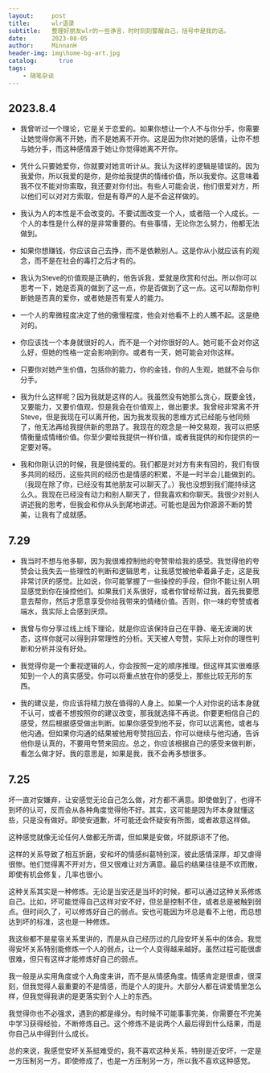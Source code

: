 ```yaml
---
layout:     post
title:      wlr语录
subtitle:   整理好朋友wlr的一些诤言，时时刻刻警醒自己，括号中是我的话。
date:       2023-08-05
author:     MinnanH
header-img: img\home-bg-art.jpg
catalog: 	  true
tags:
    - 随笔杂谈
---
```


## 2023.8.4
- 我曾听过一个理论，它是关于恋爱的。如果你想让一个人不与你分手，你需要让她觉得你离不开她，而不是她离不开你。这是因为你对她的感情，让你不想与她分手，而这种感情源于她让你觉得她离不开你。

- 凭什么只要她爱你，你就要对她言听计从。我认为这样的逻辑是错误的。因为我爱你，所以我爱的是你，是你给我提供的情绪价值，所以我爱你。这意味着我不仅不能对你索取，我还要对你付出。有些人可能会说，他们很爱对方，所以他们可以对对方索取，但是有尊严的人是不会这样做的。

- 我认为人的本性是不会改变的。不要试图改变一个人，或者陪一个人成长。一个人的本性是什么样的是非常重要的。有些事情，无论你怎么努力，他都无法做到。

- 如果你想赚钱，你应该自己去挣，而不是依赖别人。这是你从小就应该有的观念，而不是在社会的毒打之后才有的。

- 我认为Steve的价值观是正确的，他告诉我，爱就是欣赏和付出。所以你可以思考一下，她是否真的做到了这一点，你是否做到了这一点。这可以帮助你判断她是否真的爱你，或者她是否有爱人的能力。

- 一个人的卑微程度决定了他的傲慢程度，他会对他看不上的人瞧不起。这是绝对的。

- 你应该找一个本身就很好的人，而不是一个对你很好的人。她可能不会对你这么好，但她的性格一定会影响到你。或者有一天，她可能会对你这样。

- 只要你对她产生价值，包括你的能力，你的金钱，你的人生观，她就不会与你分手。

- 我为什么这样呢？因为我就是这样的人。我虽然没有她那么贪心，既要金钱，又要能力，又要价值观，但是我会在价值观上，做出要求。我曾经非常离不开Steve，但是我现在可以离开他，因为我发现我的思维方式已经能与他同频了，他无法再给我提供新的思路了。我现在的观念是一种交易观，我可以把感情衡量成情绪价值。你至少要给我提供一样价值，或者我提供的和你提供的一定要对等。

- 我和你刚认识的时候，我是很纯爱的。我们都是对对方有来有回的，我们有很多共同的经历，这些共同的经历也是情感的积累，不是一时半会儿能做到的。（我现在除了你，已经没有其他朋友可以聊天了。）我也没想到我们能持续这么久。我现在已经没有动力和别人聊天了，但我喜欢和你聊天。我很少对别人讲述我的思考，但我会和你从头到尾地讲述。可能也是因为你源源不断的赞美，让我有了成就感。

## 7.29
- 我当时不想与他多聊，因为我很难控制他的夸赞带给我的感受。我觉得他的夸赞会让我失去一些理性的判断和逻辑思考，让我感觉被他牵着鼻子走，这是我非常讨厌的感觉。比如说，你可能掌握了一些操控的手段，但你不能让别人明显感觉到你在操控他们。如果我们关系很好，或者你曾经帮过我，首先我要愿意去帮你，然后才愿意享受你给我带来的情绪价值。否则，你一味的夸赞或者端水，我实际上会感到厌烦。

- 我曾与你分享过线上线下理论，就是你应该保持自己在平静、毫无波澜的状态，这样你就可以得到非常理性的分析。天天被人夸赞，实际上对你的理性判断和分析并没有好处。

- 我觉得你是一个重视逻辑的人，你会按照一定的顺序推理。但这样其实很难感知到一个人的真实感受。你可以将重点放在你的感受上，那些比较无形的东西。

- 我的建议是，你应该将精力放在值得的人身上。如果一个人对你说的话本身就不认可，或者不想按照你的建议改变，那我就选择不再说。你要更相信自己的感受，然后根据感受做出判断。如果你感受到他不妥，你可以远离他，或者与他沟通。但如果你沟通的结果被他用夸赞挡回去，你可以继续与他沟通，告诉他你是认真的，不要用夸赞来回应。总之，你应该根据自己的感受来做判断，看怎么做才好。我的意思是，如果是我，我不会再多想很多。

## 7.25
坏一直对安嫌弃，让安感觉无论自己怎么做，对方都不满意。即使做到了，也得不到坏的认可，反而会从各种角度觉得他不好。其实，这可能是因为坏本身就懂这些，只是没有做好。即使安道歉，坏可能还会怀疑安有所图，或者故意这样做。

这种感觉就像无论任何人做都无所谓，但如果是安做，坏就原谅不了他。

这样的关系导致了相互折磨，安和坏的情感纠葛特别深，彼此感情深厚，却又虐得很惨。他们觉得离不开对方，但又很难让对方满意。最后的结果往往是不欢而散，即使有机会修复，几率也很小。

这种关系其实是一种修炼。无论是当安还是当坏的时候，都可以通过这种关系修炼自己。比如，坏可能觉得自己这样对安不好，但总是控制不住，或者总是被触到弱点。但时间久了，可以修炼好自己的弱点。安也可能因为坏总是看不上他，而总想达到坏的标准，这也是一种修炼。

我这些都不是星宿关系里讲的，而是从自己经历过的几段安坏关系中的体会。我觉得安坏关系特别能修炼一个人的弱点，让一个人变得越来越好。虽然过程可能很虐很难，但只有这样才能修炼好自己的弱点。

我一般是从实用角度或个人角度来讲，而不是从情感角度。情感肯定是很虐，很深刻，但我觉得人最重要的不是情感，而是个人的提升。大部分人都在讲爱情里怎么样，但我觉得我讲的是更落实到个人上的东西。

我觉得你也不必强求，遇到的都是缘分。有时候不可能事事完美，你需要在不完美中学习获得经验，不断修炼自己。这个修炼不是说两个人最后得到什么结果，而是你自己从中得到什么成长。

总的来说，我感觉安坏关系挺难受的，我不喜欢这种关系，特别是近安坏，一定是一方压制另一方。即使修成了，也是一方压制另一方，所以我不喜欢这种感觉。